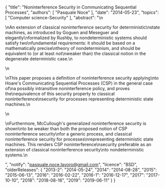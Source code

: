 {
    "title": "Noninterference Security in Communicating Sequential Processes",
    "authors": [
        "Pasquale Noce"
    ],
    "date": "2014-05-23",
    "topics": [
        "Computer science-Security"
    ],
    "abstract": "\n<p>\nAn extension of classical noninterference security for deterministic\nstate machines, as introduced by Goguen and Meseguer and elegantly\nformalized by Rushby, to nondeterministic systems should satisfy two\nfundamental requirements: it should be based on a mathematically precise\ntheory of nondeterminism, and should be equivalent to (or at least not\nweaker than) the classical notion in the degenerate deterministic case.\n</p>\n<p>\nThis paper proposes a definition of noninterference security applying\nto Hoare's Communicating Sequential Processes (CSP) in the general case of\na possibly intransitive noninterference policy, and proves the\nequivalence of this security property to classical noninterference\nsecurity for processes representing deterministic state machines.\n</p>\n<p>\nFurthermore, McCullough's generalized noninterference security is shown\nto be weaker than both the proposed notion of CSP noninterference security\nfor a generic process, and classical noninterference security for processes\nrepresenting deterministic state machines. This renders CSP noninterference\nsecurity preferable as an extension of classical noninterference security\nto nondeterministic systems.\n</p>",
    "notify": "pasquale.noce.lavoro@gmail.com",
    "licence": "BSD",
    "olderReleases": {
        "2013-2": "2014-05-24",
        "2014": "2014-08-28",
        "2015": "2015-06-13",
        "2016": "2016-02-22",
        "2016-1": "2016-12-17",
        "2017": "2017-10-10",
        "2018": "2018-08-16",
        "2019": "2019-06-11"
    }
}